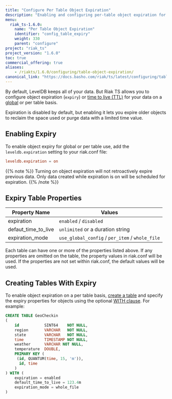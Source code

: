 ```yaml
---
title: "Configure Per Table Object Expiration"
description: "Enabling and configuring per-table object expiration for Riak TS."
menu:
  riak_ts-1.6.0:
    name: "Per Table Object Expiration"
    identifier: "config_table_expiry"
    weight: 330
    parent: "configure"
project: "riak_ts"
project_version: "1.6.0"
toc: true
commercial_offering: true
aliases:
    - /riakts/1.6.0/configuring/table-object-expiration/
canonical_link: "https://docs.basho.com/riak/ts/latest/configuring/table-object-expiration"
---
```


[ttl]: https://en.wikipedia.org/wiki/Time_to_live
[global expiry]: /riak/ts/1.6.0/configuring/global-object-expiration/
[create table]: /riak/ts/1.6.0/using/creating-activating/
[create table with]: /riak/ts/1.6.0/using/creating-activating/#using-with

By default, LevelDB keeps all of your data. But Riak TS allows you to configure object expiration (`expiry`) or [time to live (TTL)][ttl] for your data on a [global][global expiry] or per table basis.

Expiration is disabled by default, but enabling it lets you expire older objects to reclaim the space used or purge data with a limited time value.

## Enabling Expiry

To enable object expiry for global or per table use, add the `leveldb.expiration` setting to your riak.conf file:

```riak.conf
leveldb.expiration = on
```

{{% note %}}
Turning on object expiration will not retroactively expire previous data. Only data created while expiration is on will be scheduled for expiration.
{{% /note %}}

## Expiry Table Properties

|Property Name|Values|
|---|---|
|expiration|`enabled` / `disabled`|
|defaut_time_to_live|`unlimited` or a duration string|
|expiration_mode|`use_global_config` / `per_item` / `whole_file`|

Each table can have one or more of the properties listed above. If any properties are omitted on the table, the property values in riak.conf will be used. If the properties are not set within riak.conf, the default values will be used.

## Creating Tables With Expiry

To enable object expiration on a per table basis, [create a table][create table] and specify the expiry properties for objects using the optional [WITH clause][create table with]. For example:

```sql
CREATE TABLE GeoCheckin
(
    id           SINT64    NOT NULL,
    region       VARCHAR   NOT NULL,
    state        VARCHAR   NOT NULL,
    time         TIMESTAMP NOT NULL,
    weather      VARCHAR NOT NULL,
    temperature  DOUBLE,
    PRIMARY KEY (
     (id, QUANTUM(time, 15, 'm')),
      id, time
    )
) WITH (
    expiration = enabled
    default_time_to_live = 123.4m
    expiration_mode = whole_file
)
```
